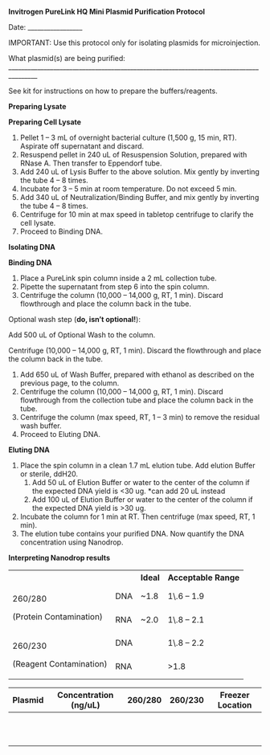 ﻿**Invitrogen PureLink HQ Mini Plasmid Purification Protocol**

Date: \_\_\_\_\_\_\_\_\_\_\_\_\_\_\_\_\_

IMPORTANT: Use this protocol only for isolating plasmids for microinjection.

What plasmid(s) are being purified: \_\_\_\_\_\_\_\_\_\_\_\_\_\_\_\_\_\_\_\_\_\_\_\_\_\_\_\_\_\_\_\_\_\_\_\_\_\_\_\_\_\_\_\_\_\_\_\_\_\_\_\_\_\_\_\_\_\_\_\_\_\_\_\_\_\_\_\_\_\_\_\_\_\_\_\_\_\_\_\_\_\_\_\_\_\_\_

See kit for instructions on how to prepare the buffers/reagents.

**Preparing Lysate**

**Preparing Cell Lysate**

1. Pellet 1 – 3 mL of overnight bacterial culture (1,500 g, 15 min, RT). Aspirate off supernatant and discard. 
1. Resuspend pellet in 240 uL of Resuspension Solution, prepared with RNase A. Then transfer to Eppendorf tube. 
1. Add 240 uL of Lysis Buffer to the above solution. Mix gently by inverting the tube 4 – 8 times. 
1. Incubate for 3 – 5 min at room temperature. Do not exceed 5 min. 
1. Add 340 uL of Neutralization/Binding Buffer, and mix gently by inverting the tube 4 – 8 times. 
1. Centrifuge for 10 min at max speed in tabletop centrifuge to clarify the cell lysate. 
1. Proceed to Binding DNA. 

**Isolating DNA**

**Binding DNA**

1. Place a PureLink spin column inside a 2 mL collection tube. 
1. Pipette the supernatant from step 6 into the spin column.
1. Centrifuge the column (10,000 – 14,000 g, RT, 1 min). Discard flowthrough and place the column back in the tube.

Optional wash step (**do, isn’t optional!**): 

Add 500 uL of Optional Wash to the column. 

Centrifuge (10,000 – 14,000 g, RT, 1 min). Discard the flowthrough and place the column back in the tube. 

1. Add 650 uL of Wash Buffer, prepared with ethanol as described on the previous page, to the column. 
1. Centrifuge the column (10,000 – 14,000 g, RT, 1 min). Discard flowthrough from the collection tube and place the column back in the tube. 
1. Centrifuge the column (max speed, RT, 1 – 3 min) to remove the residual wash buffer. 
1. Proceed to Eluting DNA.  

**Eluting DNA**

1. Place the spin column in a clean 1.7 mL elution tube. Add elution Buffer or sterile, ddH20. 
   1. Add 50 uL of Elution Buffer or water to the center of the column if the expected DNA yield is <30 ug. \*can add 20 uL instead
   1. Add 100 uL of Elution Buffer or water to the center of the column if the expected DNA yield is >30 ug. 
1. Incubate the column for 1 min at RT. Then centrifuge (max speed, RT, 1 min).
1. The elution tube contains your purified DNA. Now quantify the DNA concentration using Nanodrop.  


**Interpreting Nanodrop results**

<table><tr><th colspan="1"></th><th colspan="1"></th><th colspan="1">Ideal</th><th colspan="1">Acceptable Range</th></tr>
<tr><td colspan="1" rowspan="2"><p>260/280</p><p>(Protein Contamination)</p></td><td colspan="1">DNA</td><td colspan="1">~1.8</td><td colspan="1">1\.6 – 1.9</td></tr>
<tr><td colspan="1">RNA</td><td colspan="1">~2.0</td><td colspan="1">1\.8 – 2.1</td></tr>
<tr><td colspan="1" rowspan="2"><p>260/230</p><p>(Reagent Contamination)</p></td><td colspan="1">DNA</td><td colspan="1"></td><td colspan="1">1\.8 – 2.2</td></tr>
<tr><td colspan="1">RNA</td><td colspan="1"></td><td colspan="1">>1.8</td></tr>
</table>




|Plasmid|Concentration (ng/uL)|260/280|260/230|Freezer Location|
| :-: | :-: | :-: | :-: | :-: |
||||||
||||||
||||||
||||||
||||||
||||||
||||||
||||||
||||||
||||||
||||||

